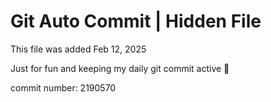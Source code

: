 # Git Auto Commit | Hidden File

This file was added Feb 12, 2025

Just for fun and keeping my daily git commit active 🤪

commit number: 2190570
